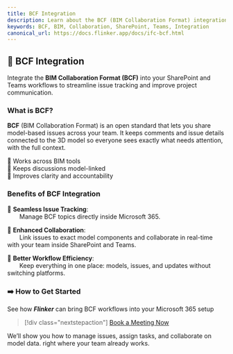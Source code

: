 ```yaml
---
title: BCF Integration
description: Learn about the BCF (BIM Collaboration Format) integration for seamless issue tracking and communication in SharePoint and Teams.
keywords: BCF, BIM, Collaboration, SharePoint, Teams, Integration
canonical_url: https://docs.flinker.app/docs/ifc-bcf.html
---
```


## 📘 BCF Integration

Integrate the **BIM Collaboration Format (BCF)** into your SharePoint and Teams workflows to streamline issue tracking and improve project communication.

### What is BCF?

**BCF** (BIM Collaboration Format) is an open standard that lets you share model-based issues across your team. It keeps comments and issue details connected to the 3D model so everyone sees exactly what needs attention, with the full context.

🔹 Works across BIM tools  
🔹 Keeps discussions model-linked  
🔹 Improves clarity and accountability

### Benefits of BCF Integration

🔹 **Seamless Issue Tracking**:  
&emsp;&emsp;Manage BCF topics directly inside Microsoft 365.

🔹 **Enhanced Collaboration**:  
&emsp;&emsp;Link issues to exact model components and collaborate in real-time with your team inside SharePoint and Teams.

🔹 **Better Workflow Efficiency**:  
&emsp;&emsp;Keep everything in one place: models, issues, and updates without switching platforms.

### ➡️ How to Get Started

See how ***Flinker*** can bring BCF workflows into your Microsoft 365 setup

> [!div class="nextstepaction"]
> [Book a Meeting Now](https://outlook.office365.com/book/SupportConsultingonlinemeeting@flinker.app/)

We’ll show you how to manage issues, assign tasks, and collaborate on model data. right where your team already works.
